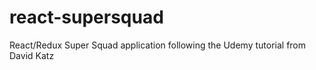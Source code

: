 # react-supersquad
React/Redux Super Squad application following the Udemy tutorial from David Katz
